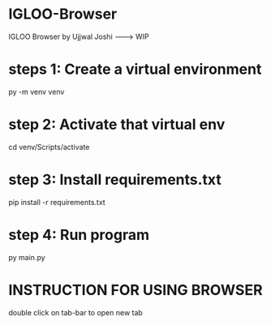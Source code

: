 # IGLOO-Browser
IGLOO Browser by Ujjwal Joshi ---> WIP

# steps 1: Create a virtual environment
py -m venv venv

# step 2: Activate that virtual env
cd venv/Scripts/activate

# step 3: Install requirements.txt
pip install -r requirements.txt

# step 4: Run program
py main.py

# INSTRUCTION FOR USING BROWSER
double click on tab-bar to open new tab


